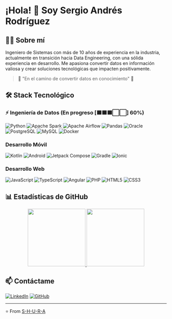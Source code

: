 # ¡Hola! 👋 Soy Sergio Andrés Rodríguez

## 👨‍💻 Sobre mí

Ingeniero de Sistemas con más de 10 años de experiencia en la industria, actualmente en transición hacia Data Engineering, con una sólida experiencia en desarrollo. Me apasiona convertir datos en información valiosa y crear soluciones tecnológicas que impacten positivamente.

> 🚀 "En el camino de convertir datos en conocimiento" 🚀

## 🛠️ Stack Tecnológico

### ⚡ Ingeniería de Datos (En progreso [🟦🟦🟦⬜⬜] 60%)
![Python](https://img.shields.io/badge/Python-3776AB?style=for-the-badge&logo=python&logoColor=white)
![Apache Spark](https://img.shields.io/badge/Apache%20Spark-E25A1C?style=for-the-badge&logo=apache%20spark&logoColor=white)
![Apache Airflow](https://img.shields.io/badge/Apache%20Airflow-017CEE?style=for-the-badge&logo=apache%20airflow&logoColor=white)
![Pandas](https://img.shields.io/badge/Pandas-150458?style=for-the-badge&logo=pandas&logoColor=white)
![Oracle](https://img.shields.io/badge/Oracle-F80000?style=for-the-badge&logo=oracle&logoColor=white)
![PostgreSQL](https://img.shields.io/badge/PostgreSQL-316192?style=for-the-badge&logo=postgresql&logoColor=white)
![MySQL](https://img.shields.io/badge/MySQL-005C84?style=for-the-badge&logo=mysql&logoColor=white)
![Docker](https://img.shields.io/badge/Docker-2496ED?style=for-the-badge&logo=docker&logoColor=white)

### Desarrollo Móvil
![Kotlin](https://img.shields.io/badge/Kotlin-7F52FF?style=for-the-badge&logo=kotlin&logoColor=white)
![Android](https://img.shields.io/badge/Android-3DDC84?style=for-the-badge&logo=android&logoColor=white)
![Jetpack Compose](https://img.shields.io/badge/Jetpack%20Compose-4285F4?style=for-the-badge&logo=jetpackcompose&logoColor=white)
![Gradle](https://img.shields.io/badge/Gradle-02303A?style=for-the-badge&logo=gradle&logoColor=white)
![Ionic](https://img.shields.io/badge/Ionic-3880FF?style=for-the-badge&logo=ionic&logoColor=white)

### Desarrollo Web
![JavaScript](https://img.shields.io/badge/JavaScript-F7DF1E?style=for-the-badge&logo=javascript&logoColor=black)
![TypeScript](https://img.shields.io/badge/TypeScript-007ACC?style=for-the-badge&logo=typescript&logoColor=white)
![Angular](https://img.shields.io/badge/Angular-DD0031?style=for-the-badge&logo=angular&logoColor=white)
![PHP](https://img.shields.io/badge/PHP-777BB4?style=for-the-badge&logo=php&logoColor=white)
![HTML5](https://img.shields.io/badge/HTML5-E34F26?style=for-the-badge&logo=html5&logoColor=white)
![CSS3](https://img.shields.io/badge/CSS3-1572B6?style=for-the-badge&logo=css3&logoColor=white)

## 📊 Estadísticas de GitHub

<div align="center">
  <a href="https://github.com/S-H-U-R-A">
    <img height="180em" src="https://github-readme-stats.vercel.app/api?username=S-H-U-R-A&show_icons=true&theme=radical&locale=es&title_color=58a6ff&text_color=c9d1d9&icon_color=58a6ff&card_width=500&custom_title=Estadísticas%20de%20GitHub" />
    <img height="180em" src="https://github-readme-stats.vercel.app/api/top-langs/?username=S-H-U-R-A&layout=compact&theme=radical&locale=es&title_color=58a6ff&text_color=c9d1d9&custom_title=Lenguajes%20Más%20Usados" />
  </a>
</div>

## 📫 Contáctame

[![LinkedIn](https://img.shields.io/badge/LinkedIn-0077B5?style=for-the-badge&logo=linkedin&logoColor=white)](https://www.linkedin.com/in/sergioandresrod/)
[![GitHub](https://img.shields.io/badge/GitHub-100000?style=for-the-badge&logo=github&logoColor=white)](https://github.com/S-H-U-R-A)

---
⭐️ From [S-H-U-R-A](https://github.com/S-H-U-R-A)